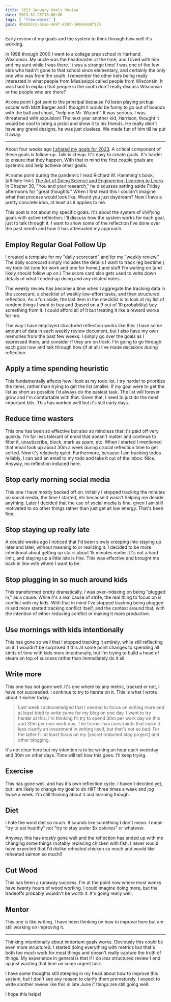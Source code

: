 ```yaml
---
title: 2023 January Goals Review
date: 2023-01-28T16:00:00
tags: [ "frew-warez" ]
guid: 4b0263c1-0cae-4e9f-83d7-169844e8f125
---
```

Early review of my goals and the system to think through how well it's working.

<!--more-->

In 1998 through 2000 I went to a college prep school in Hartland, Wisconsin.
My uncle was the headmaster at the time, and I lived with him and my aunt while
I was there.  It was a strange time!  I was one of the few kids who hadn't gone
to that school since elementary, and certainly the only one who was from the
south.  I remember the other kids being really interested in what people from
Mississippi called people from Wisconsin.  It was hard to explain that people
in the south don't really discuss Wisconsin or the people who are there?

At one point I got sent to the principal because I'd been playing pickup soccer
with Matt Berger and I thought it would be funny to go out of bounds with the
ball and shout, "help me Mr. Wizard!"  It was serious.  I was threatened with
expulsion!  The next year another kid, Harrison, thought it would be cool to
bring a pistol and show it to his friends.  He really didn't have any grand
designs, he was just clueless.  We made fun of him till he put it away.

---

About four weeks ago [I shared my goals for 2023](/posts/2023-goals/).  A
critical component of these goals is follow-up.  Talk is cheap.  It's easy to
create goals.  It's harder to ensure that they happen.  With that in mind the
first couple goals are systemic and help achieve other goals.

At some point during the pandemic I read Richard W. Hamming's book, (affiliate
link:) [The Art of Doing Science and Engineering: Learning to
Learn](https://www.amazon.com/Art-Doing-Science-Engineering-Learning/dp/1732265178?&linkCode=ll1&tag=afoolishmanif-20&linkId=7941489c915f84d0827c738bc3975f0f&language=en_US&ref_=as_li_ss_tl).
In Chapter 30, "You and your research," he discusses setting aside Friday
afternoons for "great thoughts."  When I first read this I couldn't imagine
what that process would look like.  Would you just daydream?  Now I have a
pretty concrete idea, at least as it applies to me.

This post is not about my specific goals.  It's about the system of vivifying
goals with active reflection.  I'll discuss how the system works for each goal,
just to talk through it.  I want to show some of the reflection I've done over
the past month and how it has attenuated my approach.

## Employ Regular Goal Follow Up

I created a template for my "daily scorecard" and for my "weekly review."  The
daily scorecard simply includes the details I want to track (eg bedtime,) my
todo list (one for work and one for home,) and stuff I'm waiting on (and likely
should follow up on.)  The score card also gets used to write down details of what
I ended up doing and any related notes.

The weekly review has become a time when I aggregate the tracking data in the
scorecard, a checklist of weekly low-effort tasks, and then structured
reflection.  As a fun aside, the last item in the checklist is to look at my
list of random things I want to buy and (based on a 9 out of 10 probability)
buy something from it.  I could afford all of it but treating it like a reward
works for me.

The way I have employed structured reflection works like this: I have some
amount of data in each weekly review document, but I also have my own memories
from the past few weeks.  I simply go over the goals as I expressed them, and
consider if they are on track.  I'm going to go through each goal now and talk
through how (if at all) I've made decisions during reflection.

## Apply a time spending heuristic

This fundamentally affects how I look at my todo list.  I try harder to
prioritize the items, rather than trying to get the list smaller.  If my goal
were to get the list as short as possible I'd always do the easiest task.  The
list will forever grow and I'm comfortable with that.  Given that, I need to
just do the most important bits.  This has worked well but it's still early
days.

## Reduce time wasters

This one has been so effective but also so mindless that it's paid off very
quickly.  I'm far less tolerant of email that doesn't matter and continue to
filter it, unsubscribe, block, mark as spam, etc.  When I started I mentioned
that email took up about 30m a week during crucial reflection time to get
sorted.  Now it's relatively quiet.  Furthermore, because I am tracking todos
reliably, I can add an email to my todo and take it out of the inbox.  Nice.
Anyway, no reflection induced here.

## Stop early morning social media

This one I have mostly backed off on.  Initially I stopped tracking the minutes
on social media, the time I started, etc because it wasn't helping me decide
anything.  Later I decided that the use of social media is fine, given I am
still motivated to do other things rather than just get all low energy.  That's
been fine.

## Stop staying up really late

A couple weeks ago I noticed that I'd been slowly creeping into staying up
later and later, without meaning to or realizing it.  I decided to be more
intentional about getting up stairs about 15 minutes earlier.  It's not a hard
limit, and staying up a little late is fine.  This was effective and brought me
back in line with where I want to be.

## Stop plugging in so much around kids

This transformed pretty dramatically.  I was over-indexing on being "plugged
in," as a cause.  While it's a real cause of strife, the real thing to focus on
is conflict with my kids.  With that in mind I've stopped tracking being plugged in
and more started tracking conflict itself, and the context around that, with the
intention of either reducing conflict or making it more productive.

## Use mornings with kids intentionally

This has gone so well that I stopped tracking it entirely, while still
reflecting on it.  I wouldn't be surprised if this at some point changes to
spending all kinds of time with kids more intentionally, but I'm trying to
build a head of steam on top of success rather than immediately do it all.

## Write more

This one has not gone well.  It's one where by any metric, tracked or not, I
have not succeeded.  I continue to try to iterate on it.  This is what I wrote
about it earlier today:

> Last week I acknowledged that I needed to focus on writing more and at least
> tried to write some for my blog on one day.  I want to try harder at this.
> I'm thinking I'll try to spend 30m per work day on this and 30m per non-work
> day.  The former has constraints that make it less clearly an investment in
> writing itself, but that's not so bad.  For the latter I'll at least focus on
> my [secret redacted blog project] and other blogging.

It's not clear here but my intention is to be writing an hour each weekday and
30m on other days.  Time will tell how this goes.  I'll keep trying.

## Exercise

This has gone well, and has it's own reflection cycle.  I haven't decided yet,
but I am likely to change my goal to do HIIT three times a week and jog twice a
week.  I'm still thinking about it and learning though.

## Diet

I hate the word diet so much.  It sounds like something I don't mean.  I mean
"try to eat healthy" not "try to stay under $x calories" or whatever.

Anyway, this has *mostly* gone well and the reflection has ended up with me
changing some things (notably replacing chicken with fish.  I never would have
expected that I'd dislike reheated chicken so much and would like reheated
salmon so much!)

## Cut Wood

This has been a runaway success.  I'm at the point now where most weeks have twenty
hours of wood working.  I could imagine doing more, but the tradeoffs probably
wouldn't be worth it.  It's going really well.

## Mentor

This one is like writing.  I have been thinking on how to improve here but am
still working on improving it.

---

Thinking intentionally about important goals works.  Obviously this could be
even more structured; I started doing everything with metrics but that's both
too much work for most things and doesn't really capture the truth of things.
My experience in general is that if I do *less* structured review I end up just
wasting that time on some urgent task.

I have some thoughts still steeping in my head about how to improve this
system, but I don't see any reason to clarify them prematurely.  I expect to
write another review like this in late June if things are still going well.

I hope this helps!
